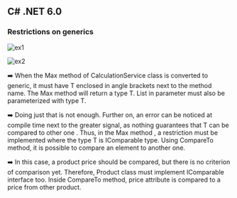## C# .NET 6.0

### Restrictions on generics


![ex1](https://user-images.githubusercontent.com/88597534/235173369-a24a544e-92ab-404c-b059-e8e6e87fb10d.png)


![ex2](https://user-images.githubusercontent.com/88597534/235193588-432c95a0-dcfd-4ec2-901f-e0bb7feb4bd4.jpg)



:arrow_right: When the Max method of CalculationService class is converted to generic, it must have T enclosed in angle brackets next to the method name. The Max method will return a type T. List in parameter must also be parameterized with type T.

:arrow_right: Doing just that is not enough. Further on, an error can be noticed at compile time next to the greater signal, as nothing guarantees that T can be compared to other one .
Thus, in the Max method , a restriction must be implemented where the type T is IComparable type. Using CompareTo method, it is possible to compare an element to another one. 

:arrow_right: In this case,  a product price should be compared, but there is no criterion of comparison yet. Therefore, Product class must implement IComparable interface too. Inside CompareTo method, price attribute is compared to a price from other product.
